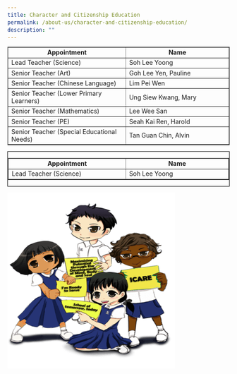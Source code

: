 ```yaml
---
title: Character and Citizenship Education
permalink: /about-us/character-and-citizenship-education/
description: ""
---
```

<table width="0" border="1" cellpadding="5">
  <tbody>
    <tr>
      <td style="text-align: center;" width="301"><strong>Appointment</strong></td>
      <td style="text-align: center;" width="272"><strong>Name</strong></td>
    </tr>
    <tr>
      <td width="301">Lead Teacher (Science)</td>
      <td width="272">Soh Lee Yoong</td>
    </tr>
    <tr>
      <td width="301">Senior Teacher (Art)</td>
      <td width="272">Goh Lee Yen, Pauline</td>
    </tr>
    <tr>
      <td width="301">Senior Teacher (Chinese Language)</td>
      <td width="272">Lim Pei Wen</td>
    </tr>
    <tr>
      <td width="301">Senior Teacher (Lower Primary Learners)</td>
      <td width="272">Ung Siew Kwang, Mary</td>
    </tr>
    <tr>
      <td width="301">Senior Teacher (Mathematics)</td>
      <td width="272">Lee Wee San</td>
    </tr>
    <tr>
      <td width="301">Senior Teacher (PE)</td>
      <td width="272">Seah Kai Ren, Harold</td>
    </tr>
    <tr>
      <td width="301">Senior Teacher (Special Educational Needs)</td>
      <td width="272">Tan Guan Chin, Alvin</td>
    </tr>
  </tbody>
</table>


<div style="border: 1px solid black;">
  <table width="0" border="1" cellpadding="5">
    <tbody>
      <tr>
        <td style="text-align: center;" width="301"><strong>Appointment</strong></td>
        <td style="text-align: center;" width="272"><strong>Name</strong></td>
      </tr>
      <tr>
        <td width="301">Lead Teacher (Science)</td>
        <td width="272">Soh Lee Yoong</td>
      </tr>
    </tbody>
  </table>
</div>

![](/images/CCE1.png)